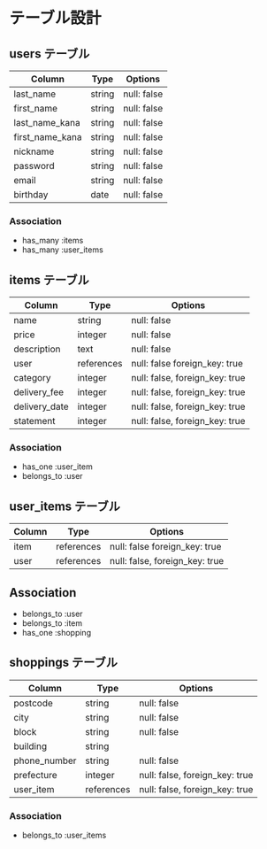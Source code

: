 # テーブル設計

## users テーブル

| Column          | Type    | Options     |
| --------------- | ------- | ----------- |
| last_name       | string  | null: false |
| first_name      | string  | null: false |
| last_name_kana  | string  | null: false |
| first_name_kana | string  | null: false |
| nickname        | string  | null: false |
| password        | string  | null: false |
| email           | string  | null: false |
| birthday        | date    | null: false |

### Association

- has_many  :items
- has_many  :user_items

## items テーブル

| Column        | Type        | Options                        |
| ------------- | ----------- | ------------------------------ |
| name          | string      | null: false                    |
| price         | integer     | null: false                    |
| description   | text        | null: false                    |
| user          | references  | null: false  foreign_key: true|
| category      | integer     | null: false, foreign_key: true |
| delivery_fee  | integer     | null: false, foreign_key: true |
| delivery_date | integer     | null: false, foreign_key: true |
| statement     | integer     | null: false, foreign_key: true |




### Association

- has_one :user_item
- belongs_to :user 


## user_items テーブル

| Column   | Type        | Options                        |
| -------- | ----------- | ------------------------------ |
| item     | references  | null: false  foreign_key: true |
| user     | references  | null: false, foreign_key: true |

## Association
- belongs_to :user
- belongs_to :item
- has_one    :shopping

## shoppings テーブル

| Column       | Type       | Options                        |
| ------------ | ---------- | ------------------------------ |
| postcode     | string     | null: false                    |
| city         | string     | null: false                    |
| block        | string     | null: false                    |
| building     | string     |                                |
| phone_number | string     | null: false                    |
| prefecture   | integer    | null: false, foreign_key: true |
| user_item    | references | null: false, foreign_key: true |

### Association

- belongs_to :user_items

